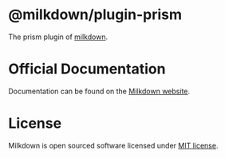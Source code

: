 # @milkdown/plugin-prism

The prism plugin of [milkdown](https://milkdown.dev/).

# Official Documentation

Documentation can be found on the [Milkdown website](https://milkdown.dev/docs/api/plugin-prism).

# License

Milkdown is open sourced software licensed under [MIT license](https://github.com/Milkdown/milkdown/blob/main/LICENSE).
